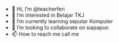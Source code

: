 - 👋 Hi, I’m @teacherferi
- 👀 I’m interested in Belajar TKJ
- 🌱 I’m currently learning seputar Komputer
- 💞️ I’m looking to collaborate on siapapun
- 📫 How to reach me call me

<!---
teacherferi/teacherferi is a ✨ special ✨ repository because its `README.md` (this file) appears on your GitHub profile.
You can click the Preview link to take a look at your changes.
--->
